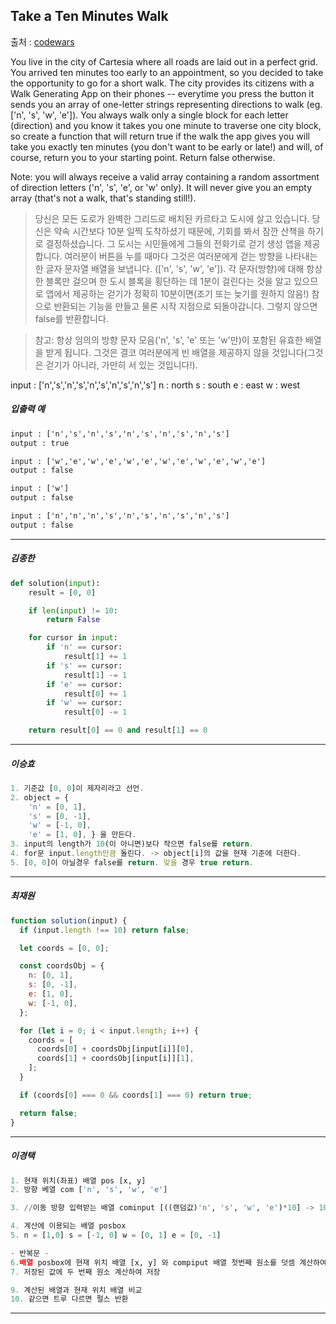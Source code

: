 ## Take a Ten Minutes Walk

출처 : [codewars](https://www.codewars.com/kata/54da539698b8a2ad76000228/train/python)

You live in the city of Cartesia where all roads are laid out in a perfect grid. You arrived ten minutes too early to an appointment, so you decided to take the opportunity to go for a short walk. The city provides its citizens with a Walk Generating App on their phones -- everytime you press the button it sends you an array of one-letter strings representing directions to walk (eg. ['n', 's', 'w', 'e']). You always walk only a single block for each letter (direction) and you know it takes you one minute to traverse one city block, so create a function that will return true if the walk the app gives you will take you exactly ten minutes (you don't want to be early or late!) and will, of course, return you to your starting point. Return false otherwise.

Note: you will always receive a valid array containing a random assortment of direction letters ('n', 's', 'e', or 'w' only). It will never give you an empty array (that's not a walk, that's standing still!).

> 당신은 모든 도로가 완벽한 그리드로 배치된 카르타고 도시에 살고 있습니다.
> 당신은 약속 시간보다 10분 일찍 도착하셨기 때문에, 기회를 봐서 잠깐 산책을 하기로 결정하셨습니다.
> 그 도시는 시민들에게 그들의 전화기로 걷기 생성 앱을 제공합니다. 여러분이 버튼을 누를 때마다 그것은 여러분에게 걷는 방향을 나타내는 한 글자 문자열 배열을 보냅니다.
> (['n', 's', 'w', 'e']). 각 문자(방향)에 대해 항상 한 블록만 걸으며 한 도시 블록을 횡단하는 데 1분이 걸린다는 것을 알고 있으므로 앱에서 제공하는 걷기가 정확히 10분이면(조기 또는 늦기를 원하지 않음!) 참으로 반환되는 기능을 만들고 물론 시작 지점으로 되돌아갑니다. 그렇지 않으면 false를 반환합니다.

> 참고: 항상 임의의 방향 문자 모음('n', 's', 'e' 또는 'w'만)이 포함된 유효한 배열을 받게 됩니다. 그것은 결코 여러분에게 빈 배열을 제공하지 않을 것입니다(그것은 걷기가 아니라, 가만히 서 있는 것입니다!).

input : ['n','s','n','s','n','s','n','s','n','s']
n : north
s : south
e : east
w : west

##### 입출력 예

```txt
input : ['n','s','n','s','n','s','n','s','n','s']
output : true

input : ['w','e','w','e','w','e','w','e','w','e','w','e']
output : false

input : ['w']
output : false

input : ['n','n','n','s','n','s','n','s','n','s']
output : false
```

---

##### 김종한

```python
def solution(input):
    result = [0, 0]

    if len(input) != 10:
        return False

    for cursor in input:
        if 'n' == cursor:
            result[1] += 1
        if 's' == cursor:
            result[1] -= 1
        if 'e' == cursor:
            result[0] += 1
        if 'w' == cursor:
            result[0] -= 1

    return result[0] == 0 and result[1] == 0

```

---

##### 이승효

```javascript
1. 기준값 [0, 0]이 제자리라고 선언.
2. object = {
    'n' = [0, 1],
    's' = [0, -1],
    'w' = [-1, 0],
    'e' = [1, 0], } 을 만든다.
3. input의 length가 10(이 아니면)보다 작으면 false를 return.
4. for문 input.length만큼 돌린다. -> object[i]의 값을 현재 기준에 더한다.
5. [0, 0]이 아닐경우 false를 return. 맞을 경우 true return.
```

---

##### 최재원

```js
function solution(input) {
  if (input.length !== 10) return false;

  let coords = [0, 0];

  const coordsObj = {
    n: [0, 1],
    s: [0, -1],
    e: [1, 0],
    w: [-1, 0],
  };

  for (let i = 0; i < input.length; i++) {
    coords = [
      coords[0] + coordsObj[input[i]][0],
      coords[1] + coordsObj[input[i]][1],
    ];
  }

  if (coords[0] === 0 && coords[1] === 0) return true;

  return false;
}
```

---

##### 이경택

```python
1. 현재 위치(좌표) 배열 pos [x, y]
2. 방향 베열 com ['n', 's', 'w', 'e']

3. //이동 방향 입력받는 배열 cominput [((랜덤값)'n', 's', 'w', 'e')*10] -> 10의 고정 크기

4. 계산에 이용되는 배열 posbox
5. n = [1,0] s = [-1, 0] w = [0, 1] e = [0, -1]

- 반복문 -
6.배열 posbox에 현재 위치 배열 [x, y] 와 compiput 배열 첫번째 원소를 덧셈 계산하여 저장
7. 저장된 값에 두 번째 원소 계산하여 저장

9. 계산된 배열과 현재 위치 배열 비교
10. 같으면 트루 다르면 펄스 반환

```

---
